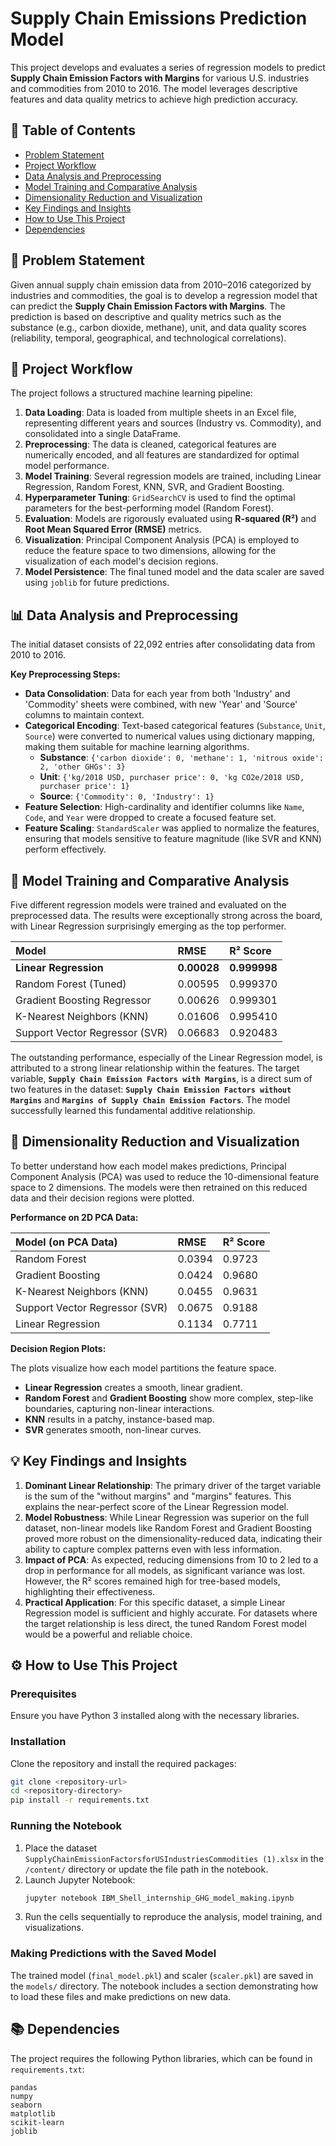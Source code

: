# Supply Chain Emissions Prediction Model

This project develops and evaluates a series of regression models to predict **Supply Chain Emission Factors with Margins** for various U.S. industries and commodities from 2010 to 2016. The model leverages descriptive features and data quality metrics to achieve high prediction accuracy.

## 📝 Table of Contents
- [Problem Statement](#problem-statement)
- [Project Workflow](#project-workflow)
- [Data Analysis and Preprocessing](#data-analysis-and-preprocessing)
- [Model Training and Comparative Analysis](#model-training-and-comparative-analysis)
- [Dimensionality Reduction and Visualization](#dimensionality-reduction-and-visualization)
- [Key Findings and Insights](#key-findings-and-insights)
- [How to Use This Project](#how-to-use-this-project)
- [Dependencies](#dependencies)

## 🎯 Problem Statement

Given annual supply chain emission data from 2010–2016 categorized by industries and commodities, the goal is to develop a regression model that can predict the **Supply Chain Emission Factors with Margins**. The prediction is based on descriptive and quality metrics such as the substance (e.g., carbon dioxide, methane), unit, and data quality scores (reliability, temporal, geographical, and technological correlations).

## 🚀 Project Workflow

The project follows a structured machine learning pipeline:
1.  **Data Loading**: Data is loaded from multiple sheets in an Excel file, representing different years and sources (Industry vs. Commodity), and consolidated into a single DataFrame.
2.  **Preprocessing**: The data is cleaned, categorical features are numerically encoded, and all features are standardized for optimal model performance.
3.  **Model Training**: Several regression models are trained, including Linear Regression, Random Forest, KNN, SVR, and Gradient Boosting.
4.  **Hyperparameter Tuning**: `GridSearchCV` is used to find the optimal parameters for the best-performing model (Random Forest).
5.  **Evaluation**: Models are rigorously evaluated using **R-squared (R²)** and **Root Mean Squared Error (RMSE)** metrics.
6.  **Visualization**: Principal Component Analysis (PCA) is employed to reduce the feature space to two dimensions, allowing for the visualization of each model's decision regions.
7.  **Model Persistence**: The final tuned model and the data scaler are saved using `joblib` for future predictions.

## 📊 Data Analysis and Preprocessing

The initial dataset consists of 22,092 entries after consolidating data from 2010 to 2016.

**Key Preprocessing Steps:**
* **Data Consolidation**: Data for each year from both 'Industry' and 'Commodity' sheets were combined, with new 'Year' and 'Source' columns to maintain context.
* **Categorical Encoding**: Text-based categorical features (`Substance`, `Unit`, `Source`) were converted to numerical values using dictionary mapping, making them suitable for machine learning algorithms.
    - **Substance**: `{'carbon dioxide': 0, 'methane': 1, 'nitrous oxide': 2, 'other GHGs': 3}`
    - **Unit**: `{'kg/2018 USD, purchaser price': 0, 'kg CO2e/2018 USD, purchaser price': 1}`
    - **Source**: `{'Commodity': 0, 'Industry': 1}`
* **Feature Selection**: High-cardinality and identifier columns like `Name`, `Code`, and `Year` were dropped to create a focused feature set.
* **Feature Scaling**: `StandardScaler` was applied to normalize the features, ensuring that models sensitive to feature magnitude (like SVR and KNN) perform effectively.

## 🤖 Model Training and Comparative Analysis

Five different regression models were trained and evaluated on the preprocessed data. The results were exceptionally strong across the board, with Linear Regression surprisingly emerging as the top performer.

| Model | RMSE | R² Score |
| :--- | :--- | :--- |
| **Linear Regression** | **0.00028** | **0.999998** |
| Random Forest (Tuned) | 0.00595 | 0.999370 |
| Gradient Boosting Regressor | 0.00626 | 0.999301 |
| K-Nearest Neighbors (KNN) | 0.01606 | 0.995410 |
| Support Vector Regressor (SVR) | 0.06683 | 0.920483 |

The outstanding performance, especially of the Linear Regression model, is attributed to a strong linear relationship within the features. The target variable, **`Supply Chain Emission Factors with Margins`**, is a direct sum of two features in the dataset: **`Supply Chain Emission Factors without Margins`** and **`Margins of Supply Chain Emission Factors`**. The model successfully learned this fundamental additive relationship.

## 🔬 Dimensionality Reduction and Visualization

To better understand how each model makes predictions, Principal Component Analysis (PCA) was used to reduce the 10-dimensional feature space to 2 dimensions. The models were then retrained on this reduced data and their decision regions were plotted.

**Performance on 2D PCA Data:**

| Model (on PCA Data) | RMSE | R² Score |
| :--- | :--- | :--- |
| Random Forest | 0.0394 | 0.9723 |
| Gradient Boosting | 0.0424 | 0.9680 |
| K-Nearest Neighbors (KNN) | 0.0455 | 0.9631 |
| Support Vector Regressor (SVR) | 0.0675 | 0.9188 |
| Linear Regression | 0.1134 | 0.7711 |

**Decision Region Plots:**

The plots visualize how each model partitions the feature space.
* **Linear Regression** creates a smooth, linear gradient.
* **Random Forest** and **Gradient Boosting** show more complex, step-like boundaries, capturing non-linear interactions.
* **KNN** results in a patchy, instance-based map.
* **SVR** generates smooth, non-linear curves.


## 💡 Key Findings and Insights

1.  **Dominant Linear Relationship**: The primary driver of the target variable is the sum of the "without margins" and "margins" features. This explains the near-perfect score of the Linear Regression model.
2.  **Model Robustness**: While Linear Regression was superior on the full dataset, non-linear models like Random Forest and Gradient Boosting proved more robust on the dimensionality-reduced data, indicating their ability to capture complex patterns even with less information.
3.  **Impact of PCA**: As expected, reducing dimensions from 10 to 2 led to a drop in performance for all models, as significant variance was lost. However, the R² scores remained high for tree-based models, highlighting their effectiveness.
4.  **Practical Application**: For this specific dataset, a simple Linear Regression model is sufficient and highly accurate. For datasets where the target relationship is less direct, the tuned Random Forest model would be a powerful and reliable choice.

## ⚙️ How to Use This Project

### Prerequisites
Ensure you have Python 3 installed along with the necessary libraries.

### Installation
Clone the repository and install the required packages:
```bash
git clone <repository-url>
cd <repository-directory>
pip install -r requirements.txt
```

### Running the Notebook
1.  Place the dataset `SupplyChainEmissionFactorsforUSIndustriesCommodities (1).xlsx` in the `/content/` directory or update the file path in the notebook.
2.  Launch Jupyter Notebook:
    ```bash
    jupyter notebook IBM_Shell_internship_GHG_model_making.ipynb
    ```
3.  Run the cells sequentially to reproduce the analysis, model training, and visualizations.

### Making Predictions with the Saved Model
The trained model (`final_model.pkl`) and scaler (`scaler.pkl`) are saved in the `models/` directory. The notebook includes a section demonstrating how to load these files and make predictions on new data.

## 📚 Dependencies
The project requires the following Python libraries, which can be found in `requirements.txt`:

```
pandas
numpy
seaborn
matplotlib
scikit-learn
joblib
